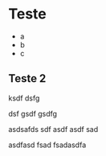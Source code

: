 # Teste

- a
- b 
- c

## Teste 2

ksdf  dsfg

dsf gsdf gsdfg 


asdsafds sdf asdf asdf sad



asdfasd
fsad
fsadasdfa
